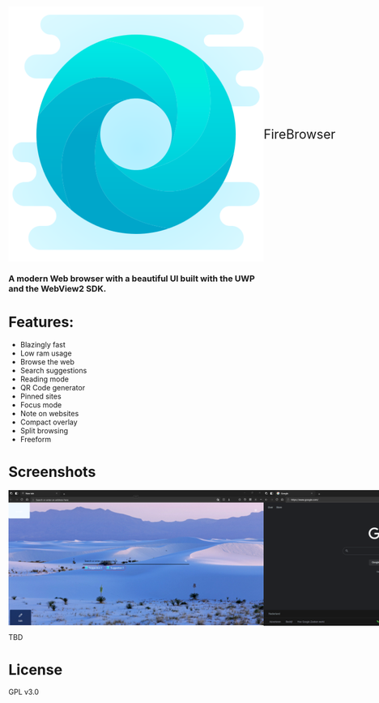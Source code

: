 <div style="display: flex; align-items: center;">
  <img src="src/Readme/Logo.png" />
  <a style="font-size: 25px;">FireBrowser<a>
</div>

### A modern Web browser with a beautiful UI built with the UWP and the WebView2 SDK.

# Features:
- Blazingly fast
- Low ram usage
- Browse the web
- Search suggestions
- Reading mode
- QR Code generator
- Pinned sites
- Focus mode
- Note on websites
- Compact overlay
- Split browsing
- Freeform

# Screenshots

<div style="display: flex; align-items: center;">
   <img src="src/Readme/HomePage.png" />
   <img src="src/Readme/WebPage.png" />
   <img src="src/Readme/settings.png" />
   <img src="src/Readme/compact.png" />
</div>

TBD

# License
GPL v3.0
